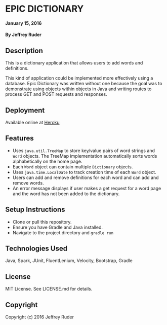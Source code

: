 # EPIC DICTIONARY

#### January 15, 2016

#### By Jeffrey Ruder

## Description

This is a dictionary application that allows users to add words and definitions.

This kind of application could be implemented more effectively using a database. Epic Dictionary was written without one because the goal was to demonstrate using objects within objects in Java and writing routes to process GET and POST requests and responses.

## Deployment

Available online at [Heroku](https://fierce-sea-8484.herokuapp.com/code)

## Features

* Uses `java.util.TreeMap` to store key/value pairs of word strings and `Word` objects. The TreeMap implementation automatically sorts words alphabetically on the home page.
* Each `Word` object can contain multiple `Dictionary` objects.
* Uses `java.time.LocalDate` to track creation time of each `Word` object.
* Users can add and remove definitions for each word and can add and remove words.
* An error message displays if user makes a get request for a word page and the word has not been added to the dictionary.

## Setup Instructions

* Clone or pull this repository.
* Ensure you have Gradle and Java installed.
* Navigate to the project directory and `gradle run`

## Technologies Used

Java, Spark, JUnit, FluentLenium, Velocity, Bootstrap, Gradle

## License

MIT License. See LICENSE.md for details.

## Copyright

Copyright (c) 2016 Jeffrey Ruder
